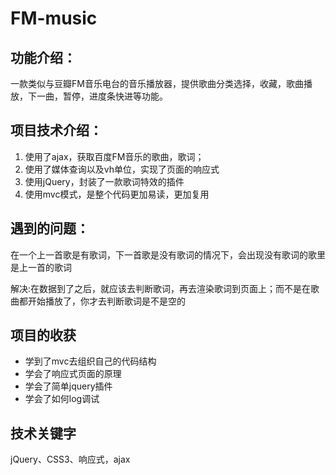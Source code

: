 # FM-music

## 功能介绍：
一款类似与豆瓣FM音乐电台的音乐播放器，提供歌曲分类选择，收藏，歌曲播放，下一曲，暂停，进度条快进等功能。

## 项目技术介绍：
  1. 使用了ajax，获取百度FM音乐的歌曲，歌词；
  2. 使用了媒体查询以及vh单位，实现了页面的响应式
  3. 使用jQuery，封装了一款歌词特效的插件
  4. 使用mvc模式，是整个代码更加易读，更加复用

## 遇到的问题：
在一个上一首歌是有歌词，下一首歌是没有歌词的情况下，会出现没有歌词的歌里是上一首的歌词

解决:在数据到了之后，就应该去判断歌词，再去渲染歌词到页面上；而不是在歌曲都开始播放了，你才去判断歌词是不是空的

## 项目的收获
- 学到了mvc去组织自己的代码结构
- 学会了响应式页面的原理
- 学会了简单jquery插件
- 学会了如何log调试

## 技术关键字
jQuery、CSS3、响应式，ajax